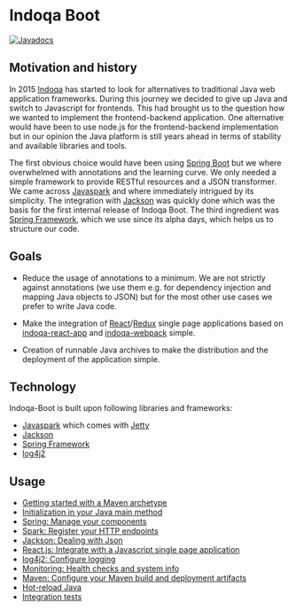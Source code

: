 # Indoqa Boot
[![Javadocs](https://www.javadoc.io/badge/com.indoqa/indoqa-boot.svg)](https://www.javadoc.io/doc/com.indoqa/indoqa-boot)

## Motivation and history

In 2015 [Indoqa](https://www.indoqa.com) has started to look for alternatives to traditional Java web application frameworks. During this journey we decided to give up Java and switch to Javascript for frontends. This had brought us to the question how we wanted to implement the frontend-backend application. One alternative would have been to use node.js for the frontend-backend implementation but in our opinion the Java platform is still years ahead in terms of stability and available libraries and tools.

The first obvious choice would have been using [Spring Boot](https://projects.spring.io/spring-boot/) but we where overwhelmed with annotations and the learning curve. We only needed a simple framework to provide RESTful resources and a JSON transformer. We came across [Javaspark](http://sparkjava.com/) and where immediately intrigued by its simplicity. The integration with [Jackson](https://github.com/FasterXML/jackson) was quickly done which was the basis for the first internal release of Indoqa Boot. The third ingredient was [Spring Framework](https://projects.spring.io/spring-framework/), which we use since its alpha days, which helps us to structure our code.

## Goals

 * Reduce the usage of annotations to a minimum. We are not strictly against annotations (we use them e.g. for dependency injection and mapping Java objects to JSON) but for the most other use cases we prefer to write Java code.

 * Make the integration of [React](https://facebook.github.io/react/)/[Redux](http://redux.js.org/) single page applications based on [indoqa-react-app](https://github.com/Indoqa/indoqa-react-app) and [indoqa-webpack](https://github.com/Indoqa/indoqa-webpack) simple.

 * Creation of runnable Java archives to make the distribution and the deployment of the application simple.

## Technology

Indoqa-Boot is built upon following libraries and frameworks:

 * [Javaspark](http://sparkjava.com/) which comes with [Jetty](http://www.eclipse.org/jetty/)
 * [Jackson](https://github.com/FasterXML/jackson)
 * [Spring Framework](https://projects.spring.io/spring-framework/)
 * [log4j2](https://logging.apache.org/log4j/2.x/)

## Usage

 * [Getting started with a Maven archetype](./docs/getting-started-with-a-maven-archetype.md)
 * [Initialization in your Java main method]()
 * [Spring: Manage your components](./docs/spring-manage-your-components.md)
 * [Spark: Register your HTTP endpoints]()
 * [Jackson: Dealing with Json]()
 * [React.js: Integrate with a Javascript single page application]()
 * [log4j2: Configure logging]()
 * [Monitoring: Health checks and system info]()
 * [Maven: Configure your Maven build and deployment artifacts]()
 * [Hot-reload Java]()
 * [Integration tests]()
